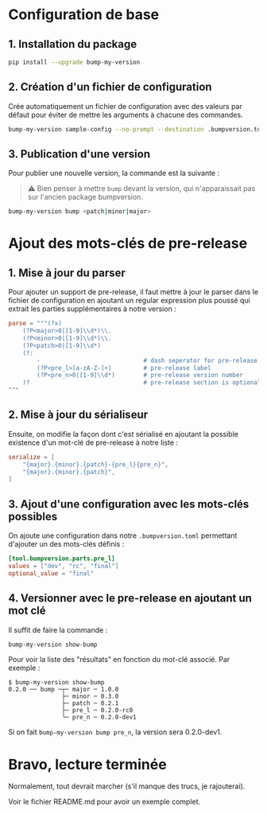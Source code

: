 # Configuration de base

## 1. Installation du package

```bash
pip install --upgrade bump-my-version
```

## 2. Création d'un fichier de configuration

Crée automatiquement un fichier de configuration avec des valeurs par défaut pour éviter de mettre les arguments
à chacune des commandes.

```bash
bump-my-version sample-config --no-prompt --destination .bumpversion.toml
```

## 3. Publication d'une version

Pour publier une nouvelle version, la commande est la suivante :

> ⚠️ Bien penser à mettre `bump` devant la version, qui n'apparaissait pas sur l'ancien package bumpversion.

```bash
bump-my-version bump <patch|minor|major>
```

# Ajout des mots-clés de pre-release

## 1. Mise à jour du parser

Pour ajouter un support de pre-release, il faut mettre à jour le parser dans le fichier de configuration en ajoutant
un regular expression plus poussé qui extrait les parties supplémentaires à notre version :

```toml
parse = """(?x)
    (?P<major>0|[1-9]\\d*)\\.
    (?P<minor>0|[1-9]\\d*)\\.
    (?P<patch>0|[1-9]\\d*)
    (?:
        -                             # dash seperator for pre-release section
        (?P<pre_l>[a-zA-Z-]+)         # pre-release label
        (?P<pre_n>0|[1-9]\\d*)        # pre-release version number
    )?                                # pre-release section is optional
"""
```

## 2. Mise à jour du sérialiseur

Ensuite, on modifie la façon dont c'est sérialisé en ajoutant la possible existence d'un mot-clé de pre-release à notre
liste :

```toml
serialize = [
    "{major}.{minor}.{patch}-{pre_l}{pre_n}",
    "{major}.{minor}.{patch}",
]
```

## 3. Ajout d'une configuration avec les mots-clés possibles

On ajoute une configuration dans notre `.bumpversion.toml` permettant d'ajouter un des mots-clés définis :

```toml
[tool.bumpversion.parts.pre_l]
values = ["dev", "rc", "final"]
optional_value = "final"
```

## 4. Versionner avec le pre-release en ajoutant un mot clé

Il suffit de faire la commande :

```bash
bump-my-version show-bump
```

Pour voir la liste des "résultats" en fonction du mot-clé associé. Par exemple : 

```
$ bump-my-version show-bump
0.2.0 ── bump ─┬─ major ─ 1.0.0
               ├─ minor ─ 0.3.0
               ├─ patch ─ 0.2.1
               ├─ pre_l ─ 0.2.0-rc0
               ╰─ pre_n ─ 0.2.0-dev1
```

Si on fait `bump-my-version bump pre_n`, la version sera 0.2.0-dev1.

# Bravo, lecture terminée

Normalement, tout devrait marcher (s'il manque des trucs, je rajouterai).

Voir le fichier README.md pour avoir un exemple complet.